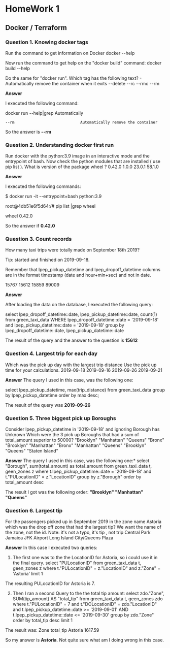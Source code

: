 # HomeWork 1
## Docker / Terraform

### Question 1. Knowing docker tags

Run the command to get information on Docker
  docker --help

Now run the command to get help on the "docker build" command:
  docker build --help

Do the same for "docker run".
Which tag has the following text? - Automatically remove the container when it exits
--delete
--rc
--rmc
--rm

**Answer**

I executed the following command:

  docker run --help|grep Automatically
  
    --rm                             Automatically remove the container

So the answer is **--rm**

### Question 2. Understanding docker first run

Run docker with the python:3.9 image in an interactive mode and the entrypoint of bash. Now check the python modules that are installed ( use pip list ).
What is version of the package wheel ?
0.42.0
1.0.0
23.0.1
58.1.0

**Answer**

I executed the following commands:

  $ docker run -it --entrypoint=bash python:3.9
  
  root@4db51e6f5d64:/# pip list |grep wheel
  
  wheel      0.42.0

So the answer if **0.42.0**

### Question 3. Count records

How many taxi trips were totally made on September 18th 2019?

Tip: started and finished on 2019-09-18.

Remember that lpep_pickup_datetime and lpep_dropoff_datetime columns are in the format timestamp (date and hour+min+sec) and not in date.

15767
15612
15859
89009

**Answer**

After loading the data on the database, I executed the following query:

  select 
  	lpep_dropoff_datetime::date,
  	lpep_pickup_datetime::date,
  	count(1)
  from green_taxi_data
  WHERE 
  	lpep_dropoff_datetime::date = '2019-09-18' and
  	lpep_pickup_datetime::date = '2019-09-18'
  group by
  	lpep_dropoff_datetime::date,
  	lpep_pickup_datetime::date

The result of the query and the answer to the question is **15612**

### Question 4. Largest trip for each day
Which was the pick up day with the largest trip distance Use the pick up time for your calculations.
2019-09-18
2019-09-16
2019-09-26
2019-09-21

**Answer**
The query I used in this case, was the following one:

  select lpep_pickup_datetime,  max(trip_distance)
  from green_taxi_data
  group by
  	lpep_pickup_datetime
  order by max desc;

The result of the query was **2019-09-26**

### Question 5. Three biggest pick up Boroughs
Consider lpep_pickup_datetime in '2019-09-18' and ignoring Borough has Unknown
Which were the 3 pick up Boroughs that had a sum of total_amount superior to 50000?
"Brooklyn" "Manhattan" "Queens"
"Bronx" "Brooklyn" "Manhattan"
"Bronx" "Manhattan" "Queens"
"Brooklyn" "Queens" "Staten Island"

**Answer**
The query I used in this case, was the following one:*
  select	
  	"Borough",
  	sum(total_amount) as total_amount
  from 
  	green_taxi_data t,
  	geen_zones z
  where 
  	t.lpep_pickup_datetime::date = '2019-09-18' and
  	t."PULocationID" = z."LocationID"
  group by z."Borough"
  order by total_amount desc

The result I got was the following order: **"Brooklyn" "Manhattan" "Queens"**

### Question 6. Largest tip
For the passengers picked up in September 2019 in the zone name Astoria which was the drop off zone that had the largest tip? We want the name of the zone, not the id.
Note: it's not a typo, it's tip , not trip
Central Park
Jamaica
JFK Airport
Long Island City/Queens Plaza

**Answer**
In this case I executed two queries:
1. The first one was to the the LocationID for Astoria, so i could use it in the final query.
  select
  	"PULocationID"
  from 
  	green_taxi_data t,
  	geen_zones z
  where
  	t."PULocationID" = z."LocationID" and
  	z."Zone" = 'Astoria'
  limit 1

The resulting PULocationID for Astoria is 7.

2. Then I ran a second Query to the the total tip amount:
  select
  	zdo."Zone",
  	SUM(tip_amount) AS "total_tip"
  from 
  	green_taxi_data t,
  	geen_zones zdo
  where
  	t."PULocationID" = 7 and
  	t."DOLocationID" = zdo."LocationID" and
  	t.lpep_pickup_datetime::date >= '2019-09-01' AND 
  	t.lpep_pickup_datetime::date <= '2019-09-30'
  group by 
  	zdo."Zone"
  order by 
  	total_tip desc
   limit 1

The result was:
Zone	total_tip
Astoria	1617.59

So my answer is **Astoria**. Not quite sure what am I doing wrong in this case.

   
   






